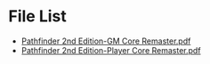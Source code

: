 # File List

- [Pathfinder 2nd Edition-GM Core Remaster.pdf](https://github.com/darkbard81/DeepResearch/blob/main/Pathfinder%202nd%20Edition-GM%20Core%20Remaster.pdf)
- [Pathfinder 2nd Edition-Player Core Remaster.pdf](https://github.com/darkbard81/DeepResearch/blob/main/Pathfinder%202nd%20Edition-Player%20Core%20Remaster.pdf)
